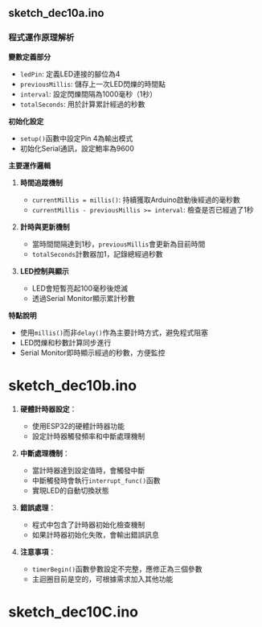 
## sketch_dec10a.ino 

### 程式運作原理解析

**變數定義部分**
- `ledPin`: 定義LED連接的腳位為4
- `previousMillis`: 儲存上一次LED閃爍的時間點
- `interval`: 設定閃爍間隔為1000毫秒（1秒）
- `totalSeconds`: 用於計算累計經過的秒數

**初始化設定**
- `setup()`函數中設定Pin 4為輸出模式
- 初始化Serial通訊，設定鮑率為9600

**主要運作邏輯**
1. **時間追蹤機制**
   - `currentMillis = millis()`: 持續獲取Arduino啟動後經過的毫秒數
   - `currentMillis - previousMillis >= interval`: 檢查是否已經過了1秒

2. **計時與更新機制**
   - 當時間間隔達到1秒，`previousMillis`會更新為目前時間
   - `totalSeconds`計數器加1，記錄總經過秒數

3. **LED控制與顯示**
   - LED會短暫亮起100毫秒後熄滅
   - 透過Serial Monitor顯示累計秒數

**特點說明**
- 使用`millis()`而非`delay()`作為主要計時方式，避免程式阻塞
- LED閃爍和秒數計算同步進行
- Serial Monitor即時顯示經過的秒數，方便監控

# sketch_dec10b.ino


1. **硬體計時器設定**：
   - 使用ESP32的硬體計時器功能
   - 設定計時器觸發頻率和中斷處理機制

2. **中斷處理機制**：
   - 當計時器達到設定值時，會觸發中斷
   - 中斷觸發時會執行`interrupt_func()`函數
   - 實現LED的自動切換狀態

3. **錯誤處理**：
   - 程式中包含了計時器初始化檢查機制
   - 如果計時器初始化失敗，會輸出錯誤訊息

4. **注意事項**：
   - `timerBegin()`函數參數設定不完整，應修正為三個參數
   - 主迴圈目前是空的，可根據需求加入其他功能


# sketch_dec10C.ino
